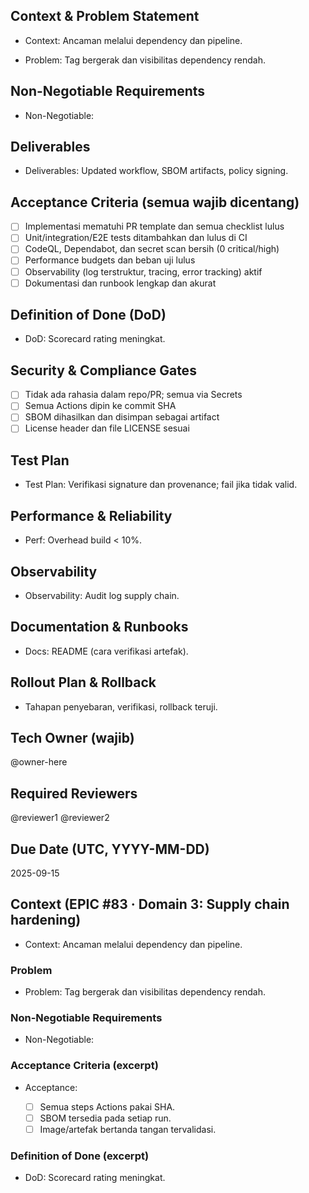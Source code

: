 <!-- AUTO:ENTERPRISE_TEMPLATE_V1 BEGIN -->
<!-- epic:#83 domain:3:Supply chain hardening generated:2025-08-23T16:29:37.551Z -->
## Context & Problem Statement
- Context: Ancaman melalui dependency dan pipeline.

- Problem: Tag bergerak dan visibilitas dependency rendah.

## Non-Negotiable Requirements
- Non-Negotiable:

## Deliverables
- Deliverables: Updated workflow, SBOM artifacts, policy signing.

## Acceptance Criteria (semua wajib dicentang)
- [ ] Implementasi mematuhi PR template dan semua checklist lulus
- [ ] Unit/integration/E2E tests ditambahkan dan lulus di CI
- [ ] CodeQL, Dependabot, dan secret scan bersih (0 critical/high)
- [ ] Performance budgets dan beban uji lulus
- [ ] Observability (log terstruktur, tracing, error tracking) aktif
- [ ] Dokumentasi dan runbook lengkap dan akurat

## Definition of Done (DoD)
- DoD: Scorecard rating meningkat.

## Security & Compliance Gates
- [ ] Tidak ada rahasia dalam repo/PR; semua via Secrets
- [ ] Semua Actions dipin ke commit SHA
- [ ] SBOM dihasilkan dan disimpan sebagai artifact
- [ ] License header dan file LICENSE sesuai

## Test Plan
- Test Plan: Verifikasi signature dan provenance; fail jika tidak valid.

## Performance & Reliability
- Perf: Overhead build < 10%.

## Observability
- Observability: Audit log supply chain.

## Documentation & Runbooks
- Docs: README (cara verifikasi artefak).

## Rollout Plan & Rollback
- Tahapan penyebaran, verifikasi, rollback teruji.

## Tech Owner (wajib)
@owner-here

## Required Reviewers
@reviewer1 @reviewer2

## Due Date (UTC, YYYY-MM-DD)
2025-09-15
<!-- AUTO:ENTERPRISE_TEMPLATE_V1 END -->

<!-- AUTO:CONTEXT_V1 BEGIN -->
<!-- parent:#6 epic:#83 generated:2025-08-23T16:20:17.067Z -->
## Context (EPIC #83 · Domain 3: Supply chain hardening)

- Context: Ancaman melalui dependency dan pipeline.

### Problem
- Problem: Tag bergerak dan visibilitas dependency rendah.

### Non-Negotiable Requirements
- Non-Negotiable:

### Acceptance Criteria (excerpt)
- Acceptance:
  
  - [ ] Semua steps Actions pakai SHA.
  - [ ] SBOM tersedia pada setiap run.
  - [ ] Image/artefak bertanda tangan tervalidasi.

### Definition of Done (excerpt)
- DoD: Scorecard rating meningkat.

<!-- AUTO:CONTEXT_V1 END -->
